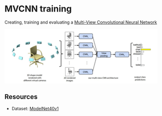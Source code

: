 # MVCNN training

Creating, training and evaluating a [Multi-View Convolutional Neural Network](https://arxiv.org/pdf/1505.00880.pdf)

![mvcnn_figure](./data/mvcnn_figure.JPG)

## Resources

* Dataset: [ModelNet40v1](https://drive.uca.fr/d/80ea3fccdd8942c6a062/)
